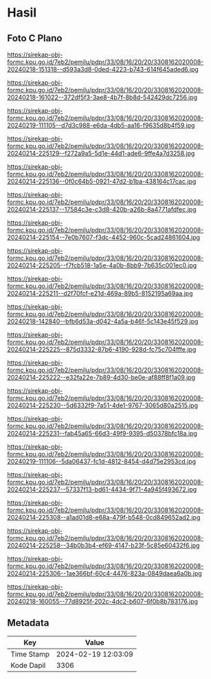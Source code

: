 # Hasil

## Foto C Plano

https://sirekap-obj-formc.kpu.go.id/7eb2/pemilu/pdpr/33/08/16/20/20/3308162020008-20240218-151318--d593a3d8-0ded-4223-b743-614f645aded6.jpg

https://sirekap-obj-formc.kpu.go.id/7eb2/pemilu/pdpr/33/08/16/20/20/3308162020008-20240218-161022--372df5f3-3ae8-4b7f-8b8d-542429dc7256.jpg

https://sirekap-obj-formc.kpu.go.id/7eb2/pemilu/pdpr/33/08/16/20/20/3308162020008-20240219-111105--d7d3c988-e6da-4db5-aa16-f9635d8b4f59.jpg

https://sirekap-obj-formc.kpu.go.id/7eb2/pemilu/pdpr/33/08/16/20/20/3308162020008-20240214-225129--f272a9a5-5d1e-44d1-ade6-9ffe4a7d3258.jpg

https://sirekap-obj-formc.kpu.go.id/7eb2/pemilu/pdpr/33/08/16/20/20/3308162020008-20240214-225136--0f0c64b5-0921-47d2-b1ba-438164c17cac.jpg

https://sirekap-obj-formc.kpu.go.id/7eb2/pemilu/pdpr/33/08/16/20/20/3308162020008-20240214-225137--17584c3e-c3d8-420b-a26b-8a4771afdfec.jpg

https://sirekap-obj-formc.kpu.go.id/7eb2/pemilu/pdpr/33/08/16/20/20/3308162020008-20240214-225154--7e0b7607-f3dc-4452-960c-5cad24861604.jpg

https://sirekap-obj-formc.kpu.go.id/7eb2/pemilu/pdpr/33/08/16/20/20/3308162020008-20240214-225205--f7fcb518-1a5e-4a0b-8bb9-7b635c001ec0.jpg

https://sirekap-obj-formc.kpu.go.id/7eb2/pemilu/pdpr/33/08/16/20/20/3308162020008-20240214-225211--d2f70fcf-e21d-469a-89b5-8152195a69aa.jpg

https://sirekap-obj-formc.kpu.go.id/7eb2/pemilu/pdpr/33/08/16/20/20/3308162020008-20240218-142840--bfb6d53a-d042-4a5a-b46f-5c143e45f529.jpg

https://sirekap-obj-formc.kpu.go.id/7eb2/pemilu/pdpr/33/08/16/20/20/3308162020008-20240214-225225--875d3332-87b6-4190-928d-fc75c704fffe.jpg

https://sirekap-obj-formc.kpu.go.id/7eb2/pemilu/pdpr/33/08/16/20/20/3308162020008-20240214-225222--e32fa22e-7b89-4d30-be0e-af88ff8f1a09.jpg

https://sirekap-obj-formc.kpu.go.id/7eb2/pemilu/pdpr/33/08/16/20/20/3308162020008-20240214-225230--5d6332f9-7a51-4de1-9767-3065d80a2515.jpg

https://sirekap-obj-formc.kpu.go.id/7eb2/pemilu/pdpr/33/08/16/20/20/3308162020008-20240214-225231--fab45a65-66d3-49f9-9395-d50378bfc18a.jpg

https://sirekap-obj-formc.kpu.go.id/7eb2/pemilu/pdpr/33/08/16/20/20/3308162020008-20240219-111106--5da06437-fc1d-4812-8454-d4d75e2953cd.jpg

https://sirekap-obj-formc.kpu.go.id/7eb2/pemilu/pdpr/33/08/16/20/20/3308162020008-20240214-225237--57337f13-bd61-4434-9f71-4a945f493672.jpg

https://sirekap-obj-formc.kpu.go.id/7eb2/pemilu/pdpr/33/08/16/20/20/3308162020008-20240214-225308--a1ad01d8-e68a-479f-b548-0cd849652ad2.jpg

https://sirekap-obj-formc.kpu.go.id/7eb2/pemilu/pdpr/33/08/16/20/20/3308162020008-20240214-225258--34b0b3b4-ef69-4147-b23f-5c85e60432f6.jpg

https://sirekap-obj-formc.kpu.go.id/7eb2/pemilu/pdpr/33/08/16/20/20/3308162020008-20240214-225306--1ae366bf-60c4-4476-823a-0849daea6a0b.jpg

https://sirekap-obj-formc.kpu.go.id/7eb2/pemilu/pdpr/33/08/16/20/20/3308162020008-20240218-160055--77d8925f-202c-4dc2-b607-6f0b8b783176.jpg


## Metadata

| Key        | Value               |
| ---------- | ------------------- |
| Time Stamp | 2024-02-19 12:03:09 |
| Kode Dapil | 3306                |



